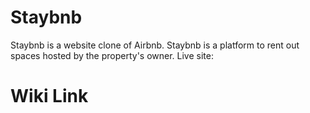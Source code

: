 # Staybnb
Staybnb is a website clone of Airbnb. Staybnb is a platform to rent out spaces hosted by the property's owner.
Live site: 

# Wiki Link
